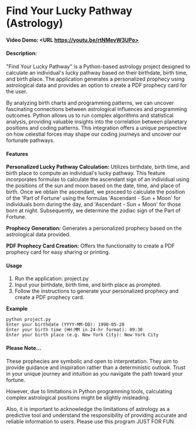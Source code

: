 # Find Your Lucky Pathway (Astrology)

#### Video Demo:  <URL https://youtu.be/rtNMevW3UPo>

#### Description:
"Find Your Lucky Pathway" is a Python-based astrology project designed to calculate an individual's lucky pathway based on their birthdate, birth time, and birth place. The application generates a personalized prophecy using astrological data and provides an option to create a PDF prophecy card for the user.

By analyzing birth charts and programming patterns, we can uncover fascinating connections between astrological influences and programming outcomes. Python allows us to run complex algorithms and statistical analysis, providing valuable insights into the correlation between planetary positions and coding patterns. This integration offers a unique perspective on how celestial forces may shape our coding journeys and uncover our fortunate pathways.

#### Features
**Personalized Lucky Pathway Calculation:**
Utilizes birthdate, birth time, and birth place to compute an individual's lucky pathway. This feature incorporates formulas to calculate the ascendant sign of an individual using the positions of the sun and moon based on the date, time, and place of birth. Once we obtain the ascendant, we proceed to calculate the position of the 'Part of Fortune' using the formulas 'Ascendant - Sun + Moon' for individuals born during the day, and 'Ascendant - Sun + Moon' for those born at night. Subsequently, we determine the zodiac sign of the Part of Fortune.

**Prophecy Generation:**
Generates a personalized prophecy based on the astrological data provided.

**PDF Prophecy Card Creation:**
Offers the functionality to create a PDF prophecy card for easy sharing or printing.

#### Usage
1. Run the application: project.py
2. Input your birthdate, birth time, and birth place as prompted.
3. Follow the instructions to generate your personalized prophecy and create a PDF prophecy card.

**Example**
```
python project.py
Enter your birthdate (YYYY-MM-DD): 1990-05-20
Enter your birth time (HH:MM in 24-hr format): 09:30
Enter your birth place (e.g. New York City): New York City
```

#### Please Note...
These prophecies are symbolic and open to interpretation. They aim to provide guidance and inspiration rather than a deterministic outlook. Trust in your unique journey and intuition as you navigate the path toward your fortune.

However, due to limitations in Python programming tools, calculating complex astrological positions might be slightly misleading.

Also, it is important to acknowledge the limitations of astrology as a predictive tool and understand the responsibility of providing accurate and reliable information to users. Please use this program JUST FOR FUN.

